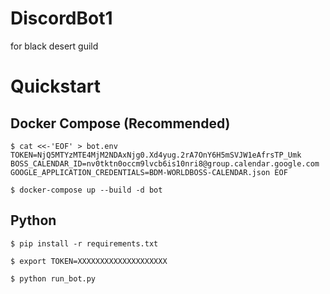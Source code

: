 # DiscordBot1
 for black desert guild

# Quickstart

## Docker Compose (Recommended)

`$ cat <<-'EOF' > bot.env
TOKEN=NjQ5MTYzMTE4MjM2NDAxNjg0.Xd4yug.2rA7OnY6H5mSVJW1eAfrsTP_Umk
BOSS_CALENDAR_ID=nv0tktn0occm9lvcb6is10nri8@group.calendar.google.com
GOOGLE_APPLICATION_CREDENTIALS=BDM-WORLDBOSS-CALENDAR.json
EOF`

`$ docker-compose up --build -d bot`

## Python
`$ pip install -r requirements.txt`

`$ export TOKEN=XXXXXXXXXXXXXXXXXXXX`

`$ python run_bot.py`
